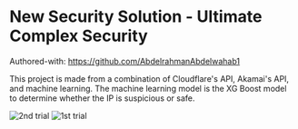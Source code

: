 # New Security Solution - Ultimate Complex Security

Authored-with: https://github.com/AbdelrahmanAbdelwahab1


This project is made from a combination of Cloudflare's API, Akamai's API, and machine learning. The machine learning model is the XG Boost model to determine whether the IP is suspicious or safe.






![2nd trial](https://github.com/AbdelrahmanAbdelwahab1/Ultimate-Complex-Security/assets/142083653/8310fb0e-939c-409b-84f4-9001981fd7d0)
![1st trial](https://github.com/AbdelrahmanAbdelwahab1/Ultimate-Complex-Security/assets/142083653/bd6a3053-0631-4d32-8af2-7f136ad50198)
